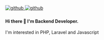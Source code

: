 
<a href="https://github.com/DongHoWon" target="_blank">
  <img src=https://img.shields.io/badge/github-%2324292e.svg?&style=for-the-badge&logo=github&logoColor=white alt=github style="margin-bottom: 5px;" />
</a>

<a href="https://wondongho.tistory.com" target="_blank">
  <img src=https://img.shields.io/badge/Blog-ed8151?&style=for-the-badge&logo=Blogger&logoColor=white alt=github style="margin-bottom: 5px;" />
</a>
 
#### Hi there 👋 I'm Backend Developer. 
I'm interested in PHP, Laravel and Javascript 

